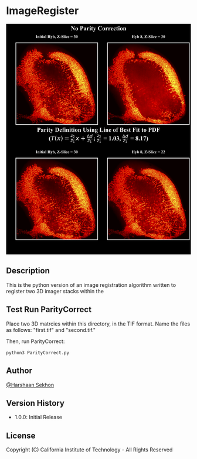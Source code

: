 # ImageRegister

![alt-text-2](ex2.png "title-2")


## Description

This is the python version of an image registration algorithm written to register two 3D imager stacks within the 


## Test Run ParityCorrect

Place two 3D matrcies within this directory, in the TIF format. Name the files as follows: "first.tif" and "second.tif."

Then, run ParityCorrect:
```
python3 ParityCorrect.py
```


## Author

[@Harshaan Sekhon](https://www.linkedin.com/in/shaan-sekhon-1a217b154/)

## Version History

* 1.0.0: Initial Release

## License

Copyright (C) California Institute of Technology - All Rights Reserved
